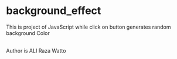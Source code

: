 # background_effect

This is project of JavaScript while click on button generates random background Color

<br>
Author is ALI Raza Watto

